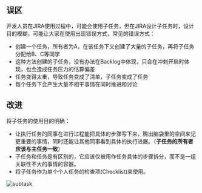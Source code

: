 ## 误区


开发人员在JIRA使用过程中，可能会使用子任务，但在JIRA设计子任务时，设计目的模糊，可能让大家在使用出现错误方式，常见的错误方式：

- 创建一个任务，所有者为A，在该任务下又创建了大量的子任务，再将子任务分配给B、C等同学
- 这种方法创建的子任务，没有办法在Backlog中体现，只会在冲刺开启时体现，也会造成任务压力的估算偏差
- 任务变得太重，导致任务变成了清单，子任务变成了任务
- 每个任务下会产生大量不相干事情在同时推进和讨论

## 改进


将子任务的使用目的明确：

- 让执行任务的同事在进行过程能把具体的步骤写下来，腾出脑袋里的空间来记更重要的事情，同时还能让其他同事看到具体的执行进展。（**子任务的所有者应该与主任务一致**）
- 子任务和任务是有区别的，它应该仅被用作任务具体的步骤拆分，而不是一组关联性不大的事情的容器。
- 将子任务作为单个个人任务的检查项(Checklist)来使用。

![subtask](https://sggggy.github.io/images/subtask.gif)